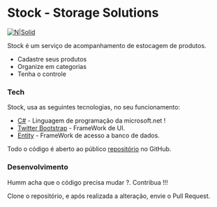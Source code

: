 # Stock - Storage Solutions 

[![N|Solid](http://bipdp.com/wp-content/uploads/2014/09/aspnet-icon-PNG1.png)](https://www.asp.net/mvc)

Stock é um serviço de acompanhamento de estocagem de produtos.

  - Cadastre seus produtos
  - Organize em categorias
  - Tenha o controle


### Tech

Stock, usa as seguintes tecnologias, no seu funcionamento:

* [C#] - Linguagem de programação da microsoft.net !
* [Twitter Bootstrap] - FrameWork de UI. 
* [Entity] - FrameWork de acesso a banco de dados. 

Todo o código é aberto ao público [repositório][dill]
 no GitHub.

### Desenvolvimento 

Humm acha que o código precisa mudar ?. Contribua !!!

Clone o repositório, e após realizada a alteração, envie o Pull Request.



[//]: # (These are reference links used in the body of this note and get stripped out when the markdown processor does its job. There is no need to format nicely because it shouldn't be seen. Thanks SO - http://stackoverflow.com/questions/4823468/store-comments-in-markdown-syntax)


   [dill]: <https://github.com/pedromarcello/CaelumEstoque>
   [markdown-it]: <https://github.com/markdown-it/markdown-it>
   [Twitter Bootstrap]: <http://twitter.github.com/bootstrap/>
   [C#]: <https://dotnetfoundation.org/>
   [Entity]: <https://www.asp.net/entity-framework>
   [l]: <https://www.microsoft.com/pt-br/download/details.aspx?id=53345>
